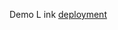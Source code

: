 Demo L ink [deployment]([https://facebook.github.io/create-react-app/docs/deployment](https://movie-ticket-booking-app.vercel.app/)) 
